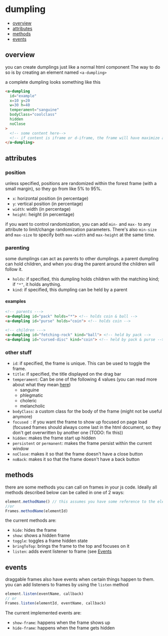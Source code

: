 dumpling
===============

- [overview](#overview)
- [attributes](#attributes)
- [methods](#methods)
- [events](#events)

overview
--------

you can create dumplings just like a normal html component
The way to do so is by creating an element named `<a-dumpling>`

a complete dumpling looks something like this

```html
<a-dumpling
  id="example"
  x=10 y=20
  w=30 h=40
  temperament="sanguine"
  bodyClass="coolclass"
  hidden
  noClose
>
  <!-- some content here-->
  <!-- if content is iframe or d-iframe, the frame will have maximize and back buttons-->
</a-dumpling>
```

attributes
----------

### position

unless specified, positions are randomized within the forest frame (with a small margin), so they go from like 5% to 95%.

- `x`: horizontal position (in percentage)
- `y`: vertical position (in percentage)
- `width`: width (in percentage)
- `height`: height (in percentage)

if you want to control randomization, you can add `min-` and `max-` to any attribute to limit/change randomization parameters. There's also `min-size` and `max-size` to specify both `max-width` and `max-height` at the same time.

### parenting

some dumplings can act as parents to other dumplings. a parent dumpling can hold children, and when you drag the parent around the children will follow it.

- `holds`: if specified, this dumpling holds children with the matching kind; if `"*"`, it holds anything.
- `kind`: if specified, this dumpling can be held by a parent

#### examples

```html
<!-- parents --->
<a-dumpling id="pack" holds="*"> <!-- holds coin & ball -->
<a-dumpling id="purse" holds="coin"> <!-- holds coin -->

<!-- children --->
<a-dumpling id="fetching-rock" kind="ball"> <!-- held by pack -->
<a-dumpling id="cursed-disc" kind="coin"> <!-- held by pack & purse -->
```

### other stuff

- `id`: if specified, the frame is unique. This can be used to toggle the frame.
- `title`: if specified, the title displayed on the drag bar
- `temperament`: Can be one of the following 4 values (you can read more about what they mean [here](./temperaments.md))
  - sanguine
  - phlegmatic
  - choleric
  - melancholic
- `bodyClass`: a custom class for the body of the frame (might not be useful anymore)
- `focused `: if you want the frame to show up focused on page load (focused frames should always come last in the html document, so they don't get overwritten by another one (TODO: fix this))
- `hidden`: makes the frame start up hidden
- `persistent` or `permanent`: makes the frame persist within the current window
- `noClose`: makes it so that the frame doesn't have a close button
- `noBack`: makes it so that the frame doesn't have a back button

methods
-------

there are some methods you can call on frames in your js code. Ideally all methods described below can be called in one of 2 ways:

```js
element.methodName() // this assumes you have some reference to the element, like with getElementById or something else
//or
Frames.methodName(elementId)
```

the current methods are:
- `hide`: hides the frame
- `show`: shows a hidden frame
- `toggle`: toggles a frame hidden state
- `bringToTop`: brings the frame to the top and focuses on it
- `listen`: adds event listener to frame (see [Events](#events)

events
-------

draggable frames also have events when certain things happen to them. you can add listeners to frames by using the `listen` method

```js
element.listen(eventName, callback)
// or
Frames.listen(elementId, eventName, callback)
```

The current implemented events are:
- `show-frame`: happens when the frame shows up
- `hide-frame`: happens when the frame gets hidden
